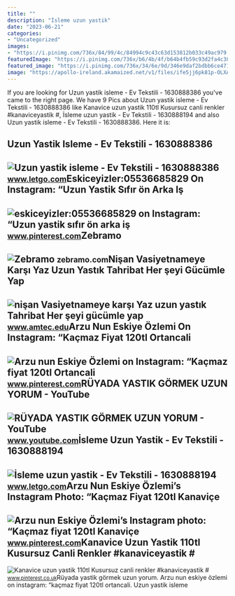 ```yaml
---
title: ""
description: "İsleme uzun yastik"
date: "2023-06-21"
categories:
- "Uncategorized"
images:
- "https://i.pinimg.com/736x/84/99/4c/84994c9c43c63d153812b033c49ac979.jpg"
featuredImage: "https://i.pinimg.com/736x/b6/4b/4f/b64b4fb59c93d2fa4c386219eadf7af5.jpg"
featured_image: "https://i.pinimg.com/736x/34/6e/9d/346e9daf2bdbb6ce471b088e139da3bd.jpg"
image: "https://apollo-ireland.akamaized.net/v1/files/ife5jj6pk81p-OLXAUTOTR/image"
---
```


If you are looking for Uzun yastik isleme - Ev Tekstili - 1630888386 you've came to the right page. We have 9 Pics about Uzun yastik isleme - Ev Tekstili - 1630888386 like Kanavice uzun yastik 110tl Kusursuz canli renkler #kanaviceyastik #, İsleme uzun yastik - Ev Tekstili - 1630888194 and also Uzun yastik isleme - Ev Tekstili - 1630888386. Here it is:

Uzun Yastik Isleme - Ev Tekstili - 1630888386
---------------------------------------------

 ![Uzun yastik isleme - Ev Tekstili - 1630888386](https://apollo-ireland.akamaized.net/v1/files/ife5jj6pk81p-OLXAUTOTR/image) <small>www.letgo.com</small>Eskiceyizler:05536685829 On Instagram: “Uzun Yastik Sıfır ön Arka Iş
--------------------------------------------------------------------

 ![eskiceyizler:05536685829 on Instagram: “Uzun yastik sıfır ön arka iş](https://i.pinimg.com/736x/b6/4b/4f/b64b4fb59c93d2fa4c386219eadf7af5.jpg) <small>www.pinterest.com</small>Zebramo
-------

 ![Zebramo](https://zebramo-production.eu-central-1.linodeobjects.com/product_images/2022-22/01G4HT57JT1E9EHNPN3X0Z2BV9_1024x1024.jpeg) <small>zebramo.com</small>Nişan Vasiyetnameye Karşı Yaz Uzun Yastık Tahribat Her şeyi Gücümle Yap
-----------------------------------------------------------------------

 ![nişan Vasiyetnameye karşı Yaz uzun yastık Tahribat Her şeyi gücümle yap](https://www.cumbaselection.com.tr/content/images/thumbs/0043260_ponponlu-uzun-yastik-30x65-cm_600.jpeg) <small>www.amtec.edu</small>Arzu Nun Eskiye Özlemi On Instagram: “Kaçmaz Fiyat 120tl Ortancali
------------------------------------------------------------------

 ![Arzu nun Eskiye Özlemi on Instagram: “Kaçmaz fiyat 120tl Ortancali](https://i.pinimg.com/736x/84/99/4c/84994c9c43c63d153812b033c49ac979.jpg) <small>www.pinterest.com</small>RÜYADA YASTIK GÖRMEK UZUN YORUM - YouTube
-----------------------------------------

 ![RÜYADA YASTIK GÖRMEK UZUN YORUM - YouTube](https://i.ytimg.com/vi/SLkUIgGCgC0/maxresdefault.jpg?sqp=-oaymwEmCIAKENAF8quKqQMa8AEB-AH-CYAC0AWKAgwIABABGGUgTChEMA8=&rs=AOn4CLDbrT_FlUKzuPG8k46vcqlQbWB-Pg) <small>www.youtube.com</small>İsleme Uzun Yastik - Ev Tekstili - 1630888194
---------------------------------------------

 ![İsleme uzun yastik - Ev Tekstili - 1630888194](https://apollo-ireland.akamaized.net/v1/files/5hms1r8c904n2-OLXAUTOTR/image) <small>www.letgo.com</small>Arzu Nun Eskiye Özlemi’s Instagram Photo: “Kaçmaz Fiyat 120tl Kanaviçe
----------------------------------------------------------------------

 ![Arzu nun Eskiye Özlemi’s Instagram photo: “Kaçmaz fiyat 120tl Kanaviçe](https://i.pinimg.com/originals/f0/20/47/f020479218b097fc9ec893515d9f4e14.jpg) <small>www.pinterest.com</small>Kanavice Uzun Yastik 110tl Kusursuz Canli Renkler #kanaviceyastik #
-------------------------------------------------------------------

 ![Kanavice uzun yastik 110tl Kusursuz canli renkler #kanaviceyastik #](https://i.pinimg.com/736x/34/6e/9d/346e9daf2bdbb6ce471b088e139da3bd.jpg) <small>www.pinterest.co.uk</small>Rüyada yastik görmek uzun yorum. Arzu nun eskiye özlemi on instagram: “kaçmaz fiyat 120tl ortancali. Uzun yastik isleme
